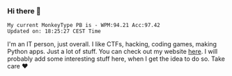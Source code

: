 ### Hi there 👋
<!-- PB START -->
```
My current MonkeyType PB is - WPM:94.21 Acc:97.42
Updated on: 18:25:27 CEST Time
```
<!-- PB END -->
I'm an IT person, just overall. I like CTFs, hacking, coding games, making Python apps. Just a lot of stuff.
You can check out my website [here](https://skill3472.github.io/).
I will probably add some interesting stuff here, when I get the idea to do so. Take care ❤️
